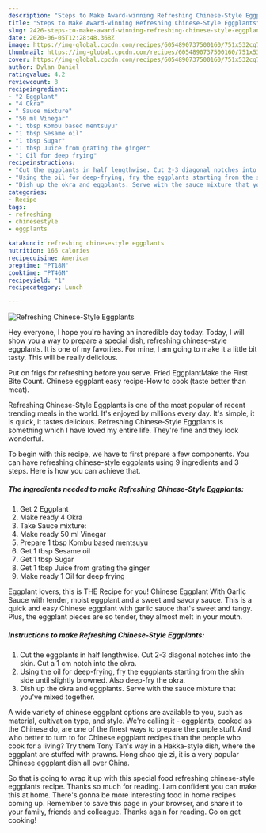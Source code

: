 ```yaml
---
description: "Steps to Make Award-winning Refreshing Chinese-Style Eggplants"
title: "Steps to Make Award-winning Refreshing Chinese-Style Eggplants"
slug: 2426-steps-to-make-award-winning-refreshing-chinese-style-eggplants
date: 2020-06-05T12:28:48.368Z
image: https://img-global.cpcdn.com/recipes/6054890737500160/751x532cq70/refreshing-chinese-style-eggplants-recipe-main-photo.jpg
thumbnail: https://img-global.cpcdn.com/recipes/6054890737500160/751x532cq70/refreshing-chinese-style-eggplants-recipe-main-photo.jpg
cover: https://img-global.cpcdn.com/recipes/6054890737500160/751x532cq70/refreshing-chinese-style-eggplants-recipe-main-photo.jpg
author: Dylan Daniel
ratingvalue: 4.2
reviewcount: 8
recipeingredient:
- "2 Eggplant"
- "4 Okra"
- " Sauce mixture"
- "50 ml Vinegar"
- "1 tbsp Kombu based mentsuyu"
- "1 tbsp Sesame oil"
- "1 tbsp Sugar"
- "1 tbsp Juice from grating the ginger"
- "1 Oil for deep frying"
recipeinstructions:
- "Cut the eggplants in half lengthwise. Cut 2-3 diagonal notches into the skin. Cut a 1 cm notch into the okra."
- "Using the oil for deep-frying, fry the eggplants starting from the skin side until slightly browned. Also deep-fry the okra."
- "Dish up the okra and eggplants. Serve with the sauce mixture that you&#39;ve mixed together."
categories:
- Recipe
tags:
- refreshing
- chinesestyle
- eggplants

katakunci: refreshing chinesestyle eggplants 
nutrition: 166 calories
recipecuisine: American
preptime: "PT18M"
cooktime: "PT46M"
recipeyield: "1"
recipecategory: Lunch

---
```



![Refreshing Chinese-Style Eggplants](https://img-global.cpcdn.com/recipes/6054890737500160/751x532cq70/refreshing-chinese-style-eggplants-recipe-main-photo.jpg)

Hey everyone, I hope you're having an incredible day today. Today, I will show you a way to prepare a special dish, refreshing chinese-style eggplants. It is one of my favorites. For mine, I am going to make it a little bit tasty. This will be really delicious.

Put on frigs for refreshing before you serve. Fried EggplantMake the First Bite Count. Chinese eggplant easy recipe-How to cook (taste better than meat).

Refreshing Chinese-Style Eggplants is one of the most popular of recent trending meals in the world. It's enjoyed by millions every day. It's simple, it is quick, it tastes delicious. Refreshing Chinese-Style Eggplants is something which I have loved my entire life. They're fine and they look wonderful.


To begin with this recipe, we have to first prepare a few components. You can have refreshing chinese-style eggplants using 9 ingredients and 3 steps. Here is how you can achieve that.

<!--inarticleads1-->

##### The ingredients needed to make Refreshing Chinese-Style Eggplants:

1. Get 2 Eggplant
1. Make ready 4 Okra
1. Take  Sauce mixture:
1. Make ready 50 ml Vinegar
1. Prepare 1 tbsp Kombu based mentsuyu
1. Get 1 tbsp Sesame oil
1. Get 1 tbsp Sugar
1. Get 1 tbsp Juice from grating the ginger
1. Make ready 1 Oil for deep frying


Eggplant lovers, this is THE Recipe for you! Chinese Eggplant With Garlic Sauce with tender, moist eggplant and a sweet and savory sauce. This is a quick and easy Chinese eggplant with garlic sauce that&#39;s sweet and tangy. Plus, the eggplant pieces are so tender, they almost melt in your mouth. 

<!--inarticleads2-->

##### Instructions to make Refreshing Chinese-Style Eggplants:

1. Cut the eggplants in half lengthwise. Cut 2-3 diagonal notches into the skin. Cut a 1 cm notch into the okra.
1. Using the oil for deep-frying, fry the eggplants starting from the skin side until slightly browned. Also deep-fry the okra.
1. Dish up the okra and eggplants. Serve with the sauce mixture that you&#39;ve mixed together.


A wide variety of chinese eggplant options are available to you, such as material, cultivation type, and style. We&#39;re calling it - eggplants, cooked as the Chinese do, are one of the finest ways to prepare the purple stuff. And who better to turn to for Chinese eggplant recipes than the people who cook for a living? Try them Tony Tan&#39;s way in a Hakka-style dish, where the eggplant are stuffed with prawns. Hong shao qie zi, it is a very popular Chinese eggplant dish all over China. 

So that is going to wrap it up with this special food refreshing chinese-style eggplants recipe. Thanks so much for reading. I am confident you can make this at home. There's gonna be more interesting food in home recipes coming up. Remember to save this page in your browser, and share it to your family, friends and colleague. Thanks again for reading. Go on get cooking!
